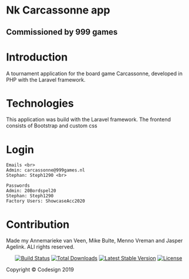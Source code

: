 # Nk Carcassonne app
## Commissioned by 999 games

# Introduction
A tournament application for the board game Carcassonne, developed in PHP with the Laravel framework.

# Technologies
This application was build with the Laravel framework. The frontend consists of Bootstrap and custom css

# Login
    Emails <br>
    Admin: carcassonne@999games.nl
    Stephan: Steph1290 <br>

    Passwords
    Admin: 20Bordspel20
    Stephan: Steph1290
    Factory Users: ShowcaseAcc2020

# Contribution
Made my Annemarieke van Veen, Mike Bulte, Menno Vreman and Jasper Agelink. ALl rights reserved.

<p align="center">
<a href="https://travis-ci.org/laravel/framework"><img src="https://travis-ci.org/laravel/framework.svg" alt="Build Status"></a>
<a href="https://packagist.org/packages/laravel/framework"><img src="https://poser.pugx.org/laravel/framework/d/total.svg" alt="Total Downloads"></a>
<a href="https://packagist.org/packages/laravel/framework"><img src="https://poser.pugx.org/laravel/framework/v/stable.svg" alt="Latest Stable Version"></a>
<a href="https://packagist.org/packages/laravel/framework"><img src="https://poser.pugx.org/laravel/framework/license.svg" alt="License"></a>
</p>

<p>Copyright © Codesign 2019</p>
